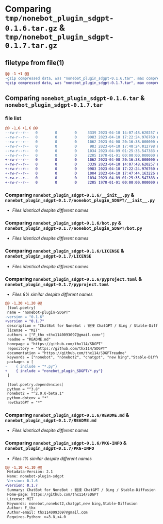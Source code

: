 # Comparing `tmp/nonebot_plugin_sdgpt-0.1.6.tar.gz` & `tmp/nonebot_plugin_sdgpt-0.1.7.tar.gz`

## filetype from file(1)

```diff
@@ -1 +1 @@
-gzip compressed data, was "nonebot_plugin_sdgpt-0.1.6.tar", max compression
+gzip compressed data, was "nonebot_plugin_sdgpt-0.1.7.tar", max compression
```

## Comparing `nonebot_plugin_sdgpt-0.1.6.tar` & `nonebot_plugin_sdgpt-0.1.7.tar`

### file list

```diff
@@ -1,6 +1,6 @@
--rw-r--r--   0        0        0     3339 2023-04-10 14:07:48.620257 nonebot_plugin_sdgpt-0.1.6/__init__.py
--rw-r--r--   0        0        0     9983 2023-04-10 17:22:24.976760 nonebot_plugin_sdgpt-0.1.6/bot.py
--rw-r--r--   0        0        0     1062 2023-04-08 20:16:38.000000 nonebot_plugin_sdgpt-0.1.6/LICENSE
--rw-r--r--   0        0        0      983 2023-04-10 17:40:24.012798 nonebot_plugin_sdgpt-0.1.6/pyproject.toml
--rw-r--r--   0        0        0     1034 2023-04-09 01:25:35.547383 nonebot_plugin_sdgpt-0.1.6/README.md
--rw-r--r--   0        0        0     2205 1970-01-01 00:00:00.000000 nonebot_plugin_sdgpt-0.1.6/PKG-INFO
+-rw-r--r--   0        0        0     1062 2023-04-08 20:16:38.000000 nonebot_plugin_sdgpt-0.1.7/LICENSE
+-rw-r--r--   0        0        0     3339 2023-04-10 14:07:48.620257 nonebot_plugin_sdgpt-0.1.7/nonebot_plugin_SDGPT/__init__.py
+-rw-r--r--   0        0        0     9983 2023-04-10 17:22:24.976760 nonebot_plugin_sdgpt-0.1.7/nonebot_plugin_SDGPT/bot.py
+-rw-r--r--   0        0        0     1004 2023-04-10 17:47:44.163226 nonebot_plugin_sdgpt-0.1.7/pyproject.toml
+-rw-r--r--   0        0        0     1034 2023-04-09 01:25:35.547383 nonebot_plugin_sdgpt-0.1.7/README.md
+-rw-r--r--   0        0        0     2205 1970-01-01 00:00:00.000000 nonebot_plugin_sdgpt-0.1.7/PKG-INFO
```

### Comparing `nonebot_plugin_sdgpt-0.1.6/__init__.py` & `nonebot_plugin_sdgpt-0.1.7/nonebot_plugin_SDGPT/__init__.py`

 * *Files identical despite different names*

### Comparing `nonebot_plugin_sdgpt-0.1.6/bot.py` & `nonebot_plugin_sdgpt-0.1.7/nonebot_plugin_SDGPT/bot.py`

 * *Files identical despite different names*

### Comparing `nonebot_plugin_sdgpt-0.1.6/LICENSE` & `nonebot_plugin_sdgpt-0.1.7/LICENSE`

 * *Files identical despite different names*

### Comparing `nonebot_plugin_sdgpt-0.1.6/pyproject.toml` & `nonebot_plugin_sdgpt-0.1.7/pyproject.toml`

 * *Files 8% similar despite different names*

```diff
@@ -1,20 +1,20 @@
 [tool.poetry]
 name = "nonebot-plugin-SDGPT"
-version = "0.1.6"
+version = "0.1.7"
 description = "ChatBot for NoneBot : 链接 ChatGPT / Bing / Stable-Diffusion : ChatGPT Bing聊天, gpt解析自然语言转Stable-Diffusion生成图像"
 license = "MIT"
 authors = ["F_thx <thx1140093097@gmail.com>"]
 readme = "README.md"
 homepage = "https://github.com/thx114/SDGPT"
 repository = "https://github.com/thx114/SDGPT"
 documentation = "https://github.com/thx114/SDGPTreadme"
 keywords = ["nonebot", "nonebot2", "chatgpt", "new bing","Stable-Diffusion"]
 packages = [
-    { include = "*.py"}
+    { include = "nonebot_plugin_SDGPT/*.py"}
 ]
 
 [tool.poetry.dependencies]
 python = "^3.8"
 nonebot2 = "^2.0.0-beta.1"
 python-dotenv = "*"
 revChatGPT = "*"
```

### Comparing `nonebot_plugin_sdgpt-0.1.6/README.md` & `nonebot_plugin_sdgpt-0.1.7/README.md`

 * *Files identical despite different names*

### Comparing `nonebot_plugin_sdgpt-0.1.6/PKG-INFO` & `nonebot_plugin_sdgpt-0.1.7/PKG-INFO`

 * *Files 1% similar despite different names*

```diff
@@ -1,10 +1,10 @@
 Metadata-Version: 2.1
 Name: nonebot-plugin-sdgpt
-Version: 0.1.6
+Version: 0.1.7
 Summary: ChatBot for NoneBot : 链接 ChatGPT / Bing / Stable-Diffusion : ChatGPT Bing聊天, gpt解析自然语言转Stable-Diffusion生成图像
 Home-page: https://github.com/thx114/SDGPT
 License: MIT
 Keywords: nonebot,nonebot2,chatgpt,new bing,Stable-Diffusion
 Author: F_thx
 Author-email: thx1140093097@gmail.com
 Requires-Python: >=3.8,<4.0
```

